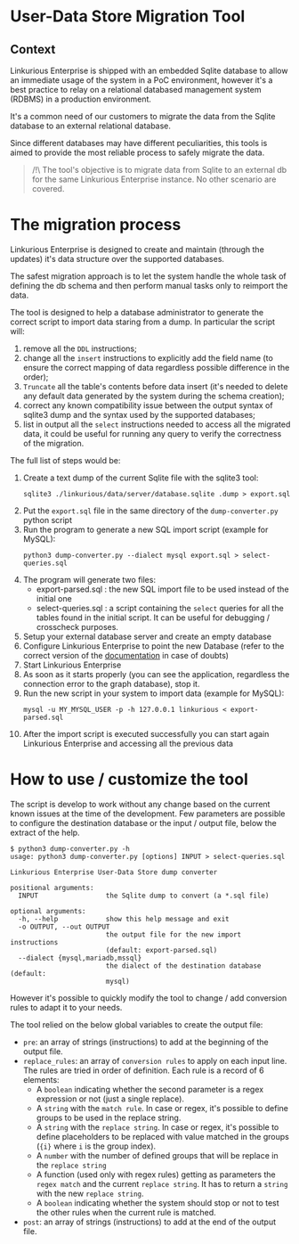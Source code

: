 # User-Data Store Migration Tool

## Context
Linkurious Enterprise is shipped with an embedded Sqlite database
to allow an immediate usage of the system in a PoC environment, however it's a best practice to relay on a relational databased management system (RDBMS) in a production environment.

It's a common need of our customers to migrate the data from the Sqlite database to an external relational database.

Since different databases may have different peculiarities, this tools is aimed to provide the most reliable process to safely migrate the data.

> /!\ The tool's objective is to migrate data from Sqlite to an external db for the same Linkurious Enterprise instance. No other scenario are covered.

# The migration process

Linkurious Enterprise is designed to create and maintain (through the updates) it's data structure over the supported databases.

The safest migration approach is to let the system handle the whole task of defining the db schema and then perform manual tasks only to reimport the data.

The tool is designed to help a database administrator to generate the correct script to import data staring from a dump. In particular the script will:
1. remove all the `DDL` instructions;
2. change all the `insert` instructions to explicitly add the field name (to ensure the correct mapping of data regardless possible difference in the order);
3. `Truncate` all the table's contents before data insert (it's needed to delete any default data generated by the system during the schema creation);
4. correct any known compatibility issue between the output syntax of sqlite3 dump and the syntax used by the supported databases;
5. list in output all the `select` instructions needed to access all the migrated data, it could be useful for running any query to verify the correctness of the migration.


The full list of steps would be:
1. Create a text dump of the current Sqlite file with the sqlite3 tool:
   ```shell
   sqlite3 ./linkurious/data/server/database.sqlite .dump > export.sql
   ```
2. Put the `export.sql` file in the same directory of the `dump-converter.py` python script
3. Run the program to generate a new SQL import script (example for MySQL):
   ```shell
   python3 dump-converter.py --dialect mysql export.sql > select-queries.sql
   ```
4. The program will generate two files:
   - export-parsed.sql : the new SQL import file to be used instead of the initial one
   - select-queries.sql : a script containing the `select` queries for all the tables found in the initial script. It can be useful for debugging / crosscheck purposes.
5. Setup your external database server and create an empty database
6. Configure Linkurious Enterprise to point the new Database (refer to the correct version of the [documentation](https://doc.linkurio.us) in case of doubts)
7. Start Linkurious Enterprise
8. As soon as it starts properly (you can see the application, regardless the connection error to the graph database), stop it.
9. Run the new script in your system to import data (example for MySQL):
   ```shell
   mysql -u MY_MYSQL_USER -p -h 127.0.0.1 linkurious < export-parsed.sql
   ```
10. After the import script is executed successfully you can start again Linkurious Enterprise and accessing all the previous data


# How to use / customize the tool

The script is develop to work without any change based on the current known issues at the time of the development. Few parameters are possible to configure the destination database or the input / output file, below the extract of the help.

```shell
$ python3 dump-converter.py -h
usage: python3 dump-converter.py [options] INPUT > select-queries.sql

Linkurious Enterprise User-Data Store dump converter

positional arguments:
  INPUT                 the Sqlite dump to convert (a *.sql file)

optional arguments:
  -h, --help            show this help message and exit
  -o OUTPUT, --out OUTPUT
                        the output file for the new import instructions
                        (default: export-parsed.sql)
  --dialect {mysql,mariadb,mssql}
                        the dialect of the destination database (default:
                        mysql)
```

However it's possible to quickly modify the tool to change / add conversion rules to adapt it to your needs.

The tool relied on the below global variables to create the output file:
- `pre`: an array of strings (instructions) to add at the beginning of the output file.
- `replace_rules`: an array of `conversion rules` to apply on each input line. The rules are tried in order of definition. Each rule is a record of 6 elements:
  - A `boolean` indicating whether the second parameter is a regex expression or not (just a single replace).
  - A `string` with the `match rule`. In case or regex, it's possible to define groups to be used in the replace string.
  - A `string` with the `replace string`. In case or regex, it's possible to define placeholders to be replaced with value matched in the groups (`{i}` where `i` is the group index).
  - A `number` with the number of defined groups that will be replace in the `replace string`
  - A function (used only with regex rules) getting as parameters the `regex match` and the current `replace string`. It has to return a `string` with the new `replace string`.
  - A `boolean` indicating whether the system should stop or not to test the other rules when the current rule is matched.
- `post`: an array of strings (instructions) to add at the end of the output file.

